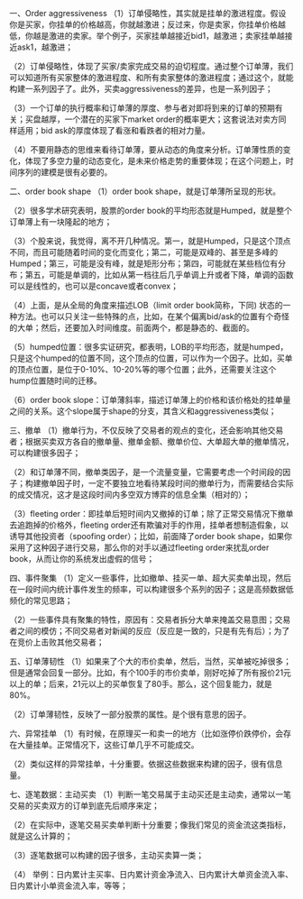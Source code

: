 一、Order aggressiveness
（1）订单侵略性，其实就是挂单的激进程度。假设你是买家，你挂单的价格越高，你就越激进；反过来，你是卖家，你挂单价格越低，你越是激进的卖家。举个例子，买家挂单越接近bid1，越激进；卖家挂单越接近ask1，越激进；

（2）订单侵略性，体现了买家/卖家完成交易的迫切程度。通过整个订单薄，我们可以知道所有买家整体的激进程度、和所有卖家整体的激进程度；通过这个，就能构建一系列因子了。此外，买卖aggressiveness的差异，也是一系列因子；

（3）一个订单的执行概率和订单薄的厚度、参与者对即将到来的订单的预期有关；买盘越厚，一个潜在的买家下market order的概率更大；这套说法对卖方同样适用；bid ask的厚度体现了看涨和看跌者的相对力量。

（4）不要用静态的思维来看待订单薄，要从动态的角度来分析。订单薄性质的变化，体现了多空力量的动态变化，是未来价格走势的重要体现；在这个问题上，时间序列的建模是很有必要的。



二、order book shape
（1）order book shape，就是订单薄所呈现的形状。

（2）很多学术研究表明，股票的order book的平均形态就是Humped，就是整个订单薄上有一块隆起的地方；

（3）个股来说，我觉得，离不开几种情况。第一，就是Humped，只是这个顶点不同，而且可能随着时间的变化而变化；第二，可能是双峰的、甚至是多峰的Humped；第三，可能是没有峰，就是矩形分布；第四，可能就在某些档位有分布；第五，可能是单调的，比如从第一档往后几乎单调上升或者下降，单调的函数可以是线性的，也可以是concave或者convex；

（4）上面，是从全局的角度来描述LOB（limit order book简称，下同) 状态的一种方法。也可以只关注一些特殊的点，比如，在某个偏离bid/ask的位置有个奇怪的大单；然后，还要加入时间维度。前面两个，都是静态的、截面的。

（5）humped位置：很多实证研究，都表明，LOB的平均形态，就是humped，只是这个humped的位置不同，这个顶点的位置，可以作为一个因子。比如，买单的顶点位置，是位于0-10%、10-20%等的哪个位置；此外，还需要关注这个hump位置随时间的迁移。

（6）order book slope：订单薄斜率，描述订单薄上的价格和该价格处的挂单量之间的关系。这个slope属于shape的分支，其含义和aggressiveness类似；



三、撤单
（1）撤单行为，不仅反映了交易者的观点的变化，还会影响其他交易者；根据买卖双方各自的撤单量、撤单金额、撤单价位、大单超大单的撤单情况，可以构建很多因子；

（2）和订单薄不同，撤单类因子，是一个流量变量，它需要考虑一个时间段的因子；构建撤单因子时，一定不要独立地看待某段时间的撤单行为，而需要结合实际的成交情况，这才是这段时间内多空双方博弈的信息全集（相对的）；

（3）fleeting order：即挂单后短时间内又撤掉的订单；除了正常交易情况下撤单去追跑掉的价格外，fleeting order还有欺骗对手的作用，挂单者想制造假象，以诱导其他投资者（spoofing order）；比如，前面降了order book shape，如果你采用了这种因子进行交易，那么你的对手以通过fleeting order来扰乱order book，从而让你的系统发出虚假的信号；



四、事件聚集
（1）定义一些事件，比如撤单、挂买一单、超大买卖单出现，然后在一段时间内统计事件发生的频率，可以构建很多个系列的因子；这是高频数据低频化的常见思路；

（2）一些事件具有聚集的特性，原因有：交易者拆分大单来掩盖交易意图；交易者之间的模仿；不同交易者对新闻的反应（反应是一致的，只是有先有后）；为了在竞价上击败其他交易者；



五、订单薄韧性
（1）如果来了个大的市价卖单，然后，当然，买单被吃掉很多；但是通常会回复一部分。比如，有个100手的市价卖单，刚好吃掉了所有报价21元以上的单；后来，21元以上的买单恢复了80手。那么，这个回复能力，就是80%。

（2）订单薄韧性，反映了一部分股票的属性。是个很有意思的因子。



六、异常挂单
（1）有时候，在原理买一和卖一的地方（比如涨停价跌停价，会存在大量挂单。正常情况下，这些订单几乎不可能成交。

（2）类似这样的异常挂单，十分重要。依据这些数据来构建的因子，很有信息量。



七、逐笔数据：主动买卖
（1）判断一笔交易属于主动买还是主动卖，通常以一笔交易的买卖双方的订单到底先后顺序来定；

（2）在实际中，逐笔交易买卖单判断十分重要；像我们常见的资金流这类指标，就是这么计算的；

（3）逐笔数据可以构建的因子很多，主动买卖算一类；

（4） 举例：日内累计主买率、日内累计资金净流入、日内累计大单资金流入率、日内累计小单资金流入率，等等；